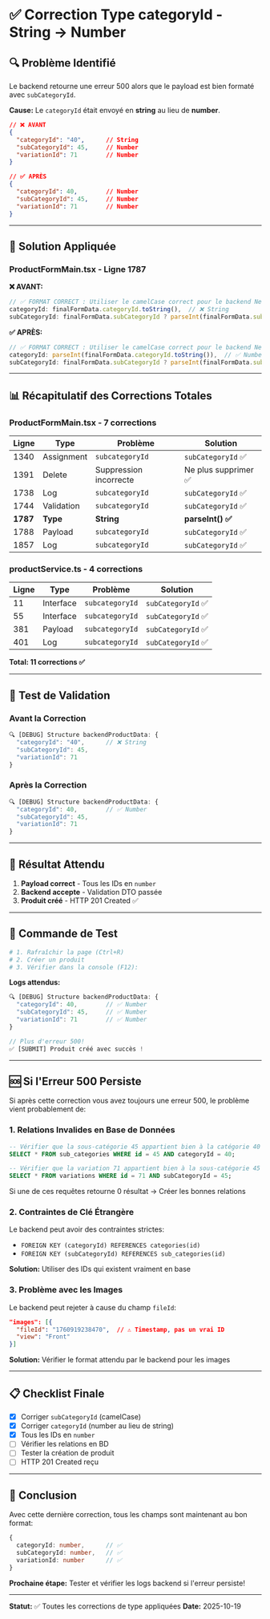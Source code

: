 # ✅ Correction Type categoryId - String → Number

## 🔍 Problème Identifié

Le backend retourne une erreur 500 alors que le payload est bien formaté avec `subCategoryId`.

**Cause:** Le `categoryId` était envoyé en **string** au lieu de **number**.

```json
// ❌ AVANT
{
  "categoryId": "40",      // String
  "subCategoryId": 45,     // Number
  "variationId": 71        // Number
}

// ✅ APRÈS
{
  "categoryId": 40,        // Number
  "subCategoryId": 45,     // Number
  "variationId": 71        // Number
}
```

---

## 🔧 Solution Appliquée

### ProductFormMain.tsx - Ligne 1787

**❌ AVANT:**
```typescript
// ✅ FORMAT CORRECT : Utiliser le camelCase correct pour le backend NestJS
categoryId: finalFormData.categoryId.toString(),  // ❌ String
subCategoryId: finalFormData.subCategoryId ? parseInt(finalFormData.subCategoryId.toString()) : undefined,
```

**✅ APRÈS:**
```typescript
// ✅ FORMAT CORRECT : Utiliser le camelCase correct pour le backend NestJS + types number
categoryId: parseInt(finalFormData.categoryId.toString()),  // ✅ Number
subCategoryId: finalFormData.subCategoryId ? parseInt(finalFormData.subCategoryId.toString()) : undefined,
```

---

## 📊 Récapitulatif des Corrections Totales

### ProductFormMain.tsx - 7 corrections

| Ligne | Type | Problème | Solution |
|-------|------|----------|----------|
| 1340 | Assignment | `subcategoryId` | `subCategoryId` ✅ |
| 1391 | Delete | Suppression incorrecte | Ne plus supprimer ✅ |
| 1738 | Log | `subcategoryId` | `subCategoryId` ✅ |
| 1744 | Validation | `subcategoryId` | `subCategoryId` ✅ |
| **1787** | **Type** | **String** | **parseInt() ✅** |
| 1788 | Payload | `subcategoryId` | `subCategoryId` ✅ |
| 1857 | Log | `subcategoryId` | `subCategoryId` ✅ |

### productService.ts - 4 corrections

| Ligne | Type | Problème | Solution |
|-------|------|----------|----------|
| 11 | Interface | `subcategoryId` | `subCategoryId` ✅ |
| 55 | Interface | `subcategoryId` | `subCategoryId` ✅ |
| 381 | Payload | `subcategoryId` | `subCategoryId` ✅ |
| 401 | Log | `subcategoryId` | `subCategoryId` ✅ |

**Total: 11 corrections ✅**

---

## 🧪 Test de Validation

### Avant la Correction

```javascript
🔍 [DEBUG] Structure backendProductData: {
  "categoryId": "40",      // ❌ String
  "subCategoryId": 45,
  "variationId": 71
}
```

### Après la Correction

```javascript
🔍 [DEBUG] Structure backendProductData: {
  "categoryId": 40,        // ✅ Number
  "subCategoryId": 45,
  "variationId": 71
}
```

---

## 🎯 Résultat Attendu

1. **Payload correct** - Tous les IDs en `number`
2. **Backend accepte** - Validation DTO passée
3. **Produit créé** - HTTP 201 Created ✅

---

## 🚀 Commande de Test

```bash
# 1. Rafraîchir la page (Ctrl+R)
# 2. Créer un produit
# 3. Vérifier dans la console (F12):
```

**Logs attendus:**

```javascript
🔍 [DEBUG] Structure backendProductData: {
  "categoryId": 40,        // ✅ Number
  "subCategoryId": 45,     // ✅ Number
  "variationId": 71        // ✅ Number
}

// Plus d'erreur 500!
✅ [SUBMIT] Produit créé avec succès !
```

---

## 🆘 Si l'Erreur 500 Persiste

Si après cette correction vous avez toujours une erreur 500, le problème vient probablement de:

### 1. Relations Invalides en Base de Données

```sql
-- Vérifier que la sous-catégorie 45 appartient bien à la catégorie 40
SELECT * FROM sub_categories WHERE id = 45 AND categoryId = 40;

-- Vérifier que la variation 71 appartient bien à la sous-catégorie 45
SELECT * FROM variations WHERE id = 71 AND subCategoryId = 45;
```

Si une de ces requêtes retourne 0 résultat → Créer les bonnes relations

### 2. Contraintes de Clé Étrangère

Le backend peut avoir des contraintes strictes:
- `FOREIGN KEY (categoryId) REFERENCES categories(id)`
- `FOREIGN KEY (subCategoryId) REFERENCES sub_categories(id)`

**Solution:** Utiliser des IDs qui existent vraiment en base

### 3. Problème avec les Images

Le backend peut rejeter à cause du champ `fileId`:

```json
"images": [{
  "fileId": "1760919238470",  // ⚠️ Timestamp, pas un vrai ID
  "view": "Front"
}]
```

**Solution:** Vérifier le format attendu par le backend pour les images

---

## 📋 Checklist Finale

- [x] Corriger `subCategoryId` (camelCase)
- [x] Corriger `categoryId` (number au lieu de string)
- [x] Tous les IDs en `number`
- [ ] Vérifier les relations en BD
- [ ] Tester la création de produit
- [ ] HTTP 201 Created reçu

---

## 🎉 Conclusion

Avec cette dernière correction, tous les champs sont maintenant au bon format:

```typescript
{
  categoryId: number,      // ✅
  subCategoryId: number,   // ✅
  variationId: number      // ✅
}
```

**Prochaine étape:** Tester et vérifier les logs backend si l'erreur persiste!

---

**Statut:** ✅ Toutes les corrections de type appliquées
**Date:** 2025-10-19
